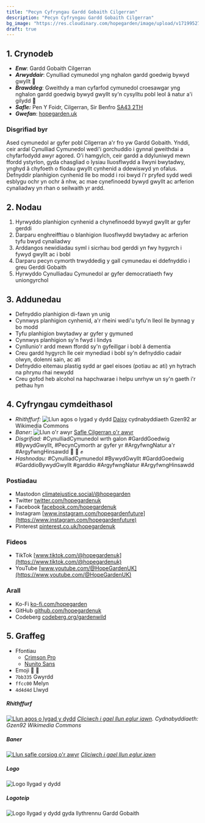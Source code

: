 ```yaml
---
title: "Pecyn Cyfryngau Gardd Gobaith Cilgerran"
description: "Pecyn Cyfryngau Gardd Gobaith Cilgerran"
bg_image: "https://res.cloudinary.com/hopegarden/image/upload/v1719952740/title-poppy.webp"
draft: true
---
```


## 1. Crynodeb
- **_Enw_**: Gardd Gobaith Cilgerran  
- **_Arwyddair_**: Cynulliad cymunedol yng nghalon gardd goedwig bywyd gwyllt 💚  
- **_Brawddeg_**: Gweithdy a man cyfarfod cymunedol croesawgar yng nghalon gardd goedwig bywyd gwyllt sy'n cysylltu pobl leol â natur a'i gilydd 💚 
- **_Safle:_** Pen Y Foidr, Cilgerran, Sir Benfro [SA43 2TH]((https://w3w.co/present.purifier.canyons))
- **_Gwefan_**: [hopegarden.uk](https://hopegarden.uk/)  
### Disgrifiad byr
Ased cymunedol ar gyfer pobl Cilgerran a'r fro yw Gardd Gobaith. Ynddi, ceir ardal Cynulliad Cymunedol wedi'i gorchuddio i gynnal gweithdai a chyfarfodydd awyr agored. O'i hamgylch, ceir gardd a ddyluniwyd mewn ffordd ystyrlon, gyda chasgliad o lysiau lluosflwydd a llwyni bwytadwy, ynghyd â chyfoeth o flodau gwyllt cynhenid a ddewiswyd yn ofalus. Defnyddir planhigion cynhenid lle bo modd i roi bwyd i'r pryfed sydd wedi esblygu ochr yn ochr â nhw, ac mae cynefinoedd bywyd gwyllt ac arferion cynaliadwy yn rhan o seilwaith yr ardd.
## 2. Nodau
1. Hyrwyddo planhigion cynhenid a chynefinoedd bywyd gwyllt ar gyfer gerddi
2. Darparu enghreifftiau o blanhigion lluosflwydd bwytadwy ac arferion tyfu bwyd cynaliadwy
3. Arddangos newidiadau syml i sicrhau bod gerddi yn fwy hygyrch i fywyd gwyllt ac i bobl
4. Darparu pecyn cymorth trwyddedig y gall cymunedau ei ddefnyddio i greu Gerddi Gobaith
5. Hyrwyddo Cynulliadau Cymunedol ar gyfer democratiaeth fwy uniongyrchol
## 3. Addunedau
- Defnyddio planhigion di-fawn yn unig
- Cynnwys planhigion cynhenid, a'r rheini wedi'u tyfu'n lleol lle bynnag y bo modd
- Tyfu planhigion bwytadwy ar gyfer y gymuned
- Cynnwys planhigion sy'n fwyd i lindys
- Cynllunio'r ardd mewn ffordd sy'n gyfeillgar i bobl â dementia
- Creu gardd hygyrch lle ceir mynediad i bobl sy'n defnyddio cadair olwyn, dolenni sain, ac ati 
- Defnyddio eitemau plastig sydd ar gael eisoes (potiau ac ati) yn hytrach na phrynu rhai newydd
- Creu gofod heb alcohol na hapchwarae i helpu unrhyw un sy'n gaeth i'r pethau hyn
## 4. Cyfryngau cymdeithasol
- _Rhithffurf:_ ![Llun agos o lygad y dydd](https://res.cloudinary.com/hopegarden/image/upload/f_auto,h_40/v1720377562/190827-daisy-Gzen92.webp) [Daisy](https://res.cloudinary.com/hopegarden/image/upload/v1720377562/190827-daisy-Gzen92.webp) cydnabyddiaeth Gzen92 ar Wikimedia Commons
- _Baner:_ ![Llun o'r awyr](https://res.cloudinary.com/hopegarden/image/upload/f_auto,w_40/v1720378407/240224-aerial-wide-169.webp) [Safle Cilgerran o'r awyr](https://res.cloudinary.com/hopegarden/image/upload/v1720378407/240224-aerial-wide-169.webp)
- _Disgrifiad:_ #CynulliadCymunedol wrth galon #GarddGoedwig #BywydGwyllt, #PecynCymorth ar gyfer yr #ArgyfwngNatur a'r #ArgyfwngHinsawdd  💚 🌳 ✊
- _Hashnodau:_ #CynulliadCymunedol #BywydGwyllt #GarddGoedwig #GarddioBywydGwyllt #garddio #ArgyfwngNatur #ArgyfwngHinsawdd
### Postiadau
- Mastodon [climatejustice.social/@hopegarden](https://climatejustice.social/@hopegarden)
- Twitter [twitter.com/hopegardenuk](https://twitter.com/hopegardenuk)
- Facebook [facebook.com/hopegardenuk](https://facebook.com/hopegardenuk)
- Instagram [www.instagram.com/hopegardenfuture](https://www.instagram.com/hopegardenfuture)
- Pinterest [pinterest.co.uk/hopegardenuk](https://pinterest.co.uk/hopegardenuk)
### Fideos
- TikTok [www.tiktok.com/@hopegardenuk](https://www.tiktok.com/@hopegardenuk)
- YouTube [www.youtube.com/@HopeGardenUK](https://www.youtube.com/@HopeGardenUK)
### Arall
- Ko-Fi [ko-fi.com/hopegarden](https://ko-fi.com/hopegarden)
- GitHub [github.com/hopegardenuk](https://github.com/hopegardenuk)
- Codeberg [codeberg.org/gardenwild](https://codeberg.org/gardenwild)
## 5. Graffeg
- Ffontiau
    - [Crimson Pro](https://fonts.google.com/specimen/Crimson+Pro?query=crimson+pro0)
    - [Nunito Sans](https://fonts.google.com/specimen/Nunito+Sans)
- Emoji 🌻 🌳 
- `7bb335` Gwyrdd
- `ffcc00` Melyn
- `4d4d4d` Llwyd 
##### Rhithffurf
[![Llun agos o lygad y dydd](https://res.cloudinary.com/hopegarden/image/upload/w_240//v1720377562/190827-daisy-Gzen92.webp)](https://res.cloudinary.com/hopegarden/image/upload/v1720377562/190827-daisy-Gzen92.webp)
*[Cliciwch i gael llun eglur iawn]([https://res.cloudinary.com/hopegarden/image/upload/v1720377562/190827-daisy-Gzen92.webp](https://res.cloudinary.com/hopegarden/image/upload/v1720377562/190827-daisy-Gzen92.webp)). Cydnabyddiaeth: Gzen92 Wikimedia Commons*
##### Baner
[![Llun safle corsiog o'r awyr](https://res.cloudinary.com/hopegarden/image/upload/w_400/v1720378407/240224-aerial-wide-169.webp)](https://res.cloudinary.com/hopegarden/image/upload/v1720378407/240224-aerial-wide-169.webp)
_[Cliciwch i gael llun eglur iawn](https://res.cloudinary.com/hopegarden/image/upload/v1720378407/240224-aerial-wide-169.webp)_
##### Logo
![Logo llygad y dydd](https://res.cloudinary.com/hopegarden/image/upload/v1719952233/logo.svg)
##### Logoteip
![Logo llygad y dydd gyda llythrennu Gardd Gobaith](https://res.cloudinary.com/hopegarden/image/upload/v1720888897/logotype.svg)
<!-- ## Hanes  
Y syniad gwreiddiol oedd creu gardd arddangos yn RHS Hampton Court, gan ddod â democratiaeth uniongyrchol yno i drafod yr argyfwng natur wrth galon y sefydliad garddwriaethol.  
### Cynulliad Cymunedol  
Tair colofn:
1. Cynwysoldeb radical
2. Gwrando gweithredol
3. Ymddiried yn y broses
### Diffiniadau
- Beth yw gardd goedwig?
- Beth yw Cynulliad Cymunedol?
- Beth yw gardd bywyd gwyllt?
 -->
